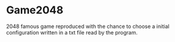# Game2048
2048 famous game reproduced with the chance to choose a initial configuration written in a txt file read by the program.

